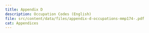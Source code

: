 ```yaml
---
title: Appendix D
description: Occupation Codes (English)
file: src/content/data/files/appendix-d-occupations-mmp174-.pdf
cat: Appendices
---
```

